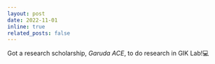 ```yaml
---
layout: post
date: 2022-11-01
inline: true
related_posts: false
---
```


Got a research scholarship, <i>Garuda ACE</i>, to do research in GIK Lab!💻
